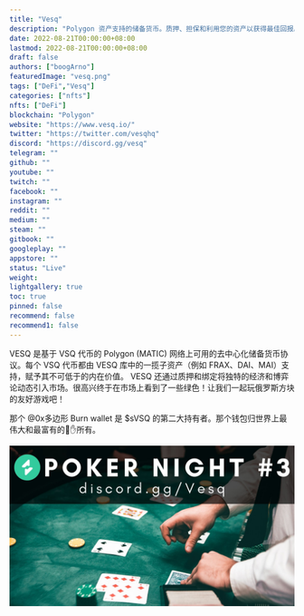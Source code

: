 ```yaml
---
title: "Vesq"
description: "Polygon 资产支持的储备货币。质押、担保和利用您的资产以获得最佳回报。"
date: 2022-08-21T00:00:00+08:00
lastmod: 2022-08-21T00:00:00+08:00
draft: false
authors: ["boogArno"]
featuredImage: "vesq.png"
tags: ["DeFi","Vesq"]
categories: ["nfts"]
nfts: ["DeFi"]
blockchain: "Polygon"
website: "https://www.vesq.io/"
twitter: "https://twitter.com/vesqhq"
discord: "https://discord.gg/vesq"
telegram: ""
github: ""
youtube: ""
twitch: ""
facebook: ""
instagram: ""
reddit: ""
medium: ""
steam: ""
gitbook: ""
googleplay: ""
appstore: ""
status: "Live"
weight: 
lightgallery: true
toc: true
pinned: false
recommend: false
recommend1: false
---
```

VESQ 是基于 VSQ 代币的 Polygon (MATIC) 网络上可用的去中心化储备货币协议。每个 VSQ 代币都由 VESQ 库中的一揽子资产（例如 FRAX、DAI、MAI）支持，赋予其不可低于的内在价值。 VESQ 还通过质押和绑定将独特的经济和博弈论动态引入市场。很高兴终于在市场上看到了一些绿色！让我们一起玩俄罗斯方块的友好游戏吧！

那个
@0x多边形
 Burn wallet 是 $sVSQ 的第二大持有者。那个钱包归世界上最伟大和最富有的💎✋所有。

![FUZV2JJUsAA9t2q](FUZV2JJUsAA9t2q.jpg)

